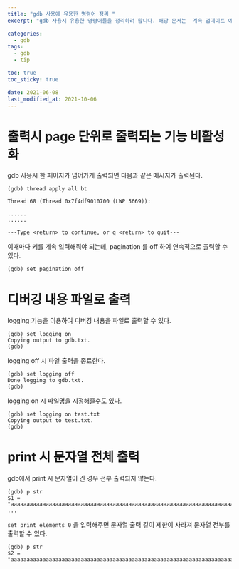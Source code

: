 ```yaml
---
title: "gdb 사용에 유용한 명령어 정리 "
excerpt: "gdb 사용시 유용한 명령어들을 정리하려 합니다. 해당 문서는  계속 업데이트 예정입니다."

categories:
  - gdb
tags:
  - gdb
  - tip

toc: true
toc_sticky: true

date: 2021-06-08
last_modified_at: 2021-10-06
---
```


# 출력시 page 단위로 줄력되는 기능 비활성화 

gdb  사용시 한 페이지가 넘어가게 출력되면 다음과 같은 메시지가 출력된다. 

```
(gdb) thread apply all bt

Thread 68 (Thread 0x7f4df9010700 (LWP 5669)):

......
......

---Type <return> to continue, or q <return> to quit---
```

이때마다 키를 계속 입력해줘야 되는데,
pagination 를 off 하여 연속적으로 출력할 수 있다. 

```
(gdb) set pagination off
```

# 디버깅 내용 파일로 출력

logging 기능을 이용하여 디버깅 내용을 파일로 출력할 수 있다. 

```
(gdb) set logging on
Copying output to gdb.txt.
(gdb) 
```

logging off 시 파일 출력을 종료한다.

```
(gdb) set logging off
Done logging to gdb.txt.
(gdb) 
```

logging on 시 파일명을 지정해줄수도 있다. 

```
(gdb) set logging on test.txt
Copying output to test.txt.
(gdb) 
```

# print 시 문자열 전체 출력 

gdb에서 print 시 문자열이 긴 경우 전부 출력되지 않는다.

```
(gdb) p str
$1 = "aaaaaaaaaaaaaaaaaaaaaaaaaaaaaaaaaaaaaaaaaaaaaaaaaaaaaaaaaaaaaaaaaaaaaaaaaaaaaa" ...
```

`set print elements 0` 을 입력해주면 문자열 출력 길이 제한이 사라져 문자열 전부를 출력할 수 있다. 

```
(gdb) p str
$2 = "aaaaaaaaaaaaaaaaaaaaaaaaaaaaaaaaaaaaaaaaaaaaaaaaaaaaaaaaaaaaaaaaaaaaaaaaaaaaaaaaaaaaaaaaaaaaaaaaaaaaaaaaaaaaaaaaaaaaaaaaaaaaaaaaaaaaaaaaaaaaaaaaaaaaaaaaaaaaaaaaaaaaaaaaaaaaa" 
```

